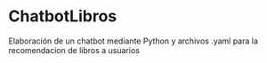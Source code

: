 # ChatbotLibros
Elaboración de un chatbot mediante Python y archivos .yaml para la recomendacion de libros a usuarios
